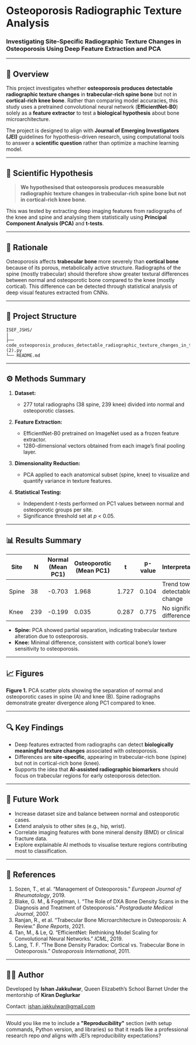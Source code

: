 # Osteoporosis Radiographic Texture Analysis

### Investigating Site-Specific Radiographic Texture Changes in Osteoporosis Using Deep Feature Extraction and PCA

---

## 🩻 Overview

This project investigates whether **osteoporosis produces detectable radiographic texture changes** in **trabecular-rich spine bone** but not in **cortical-rich knee bone**.
Rather than comparing model accuracies, this study uses a pretrained convolutional neural network (**EfficientNet-B0**) solely as a **feature extractor** to test a **biological hypothesis** about bone microarchitecture.

The project is designed to align with **Journal of Emerging Investigators (JEI)** guidelines for hypothesis-driven research, using computational tools to answer a **scientific question** rather than optimize a machine learning model.

---

## 🔬 Scientific Hypothesis

> **We hypothesised that osteoporosis produces measurable radiographic texture changes in trabecular-rich spine bone but not in cortical-rich knee bone.**

This was tested by extracting deep imaging features from radiographs of the knee and spine and analysing them statistically using **Principal Component Analysis (PCA)** and **t-tests**.

---

## 🧠 Rationale

Osteoporosis affects **trabecular bone** more severely than **cortical bone** because of its porous, metabolically active structure.
Radiographs of the spine (mostly trabecular) should therefore show greater textural differences between normal and osteoporotic bone compared to the knee (mostly cortical).
This difference can be detected through statistical analysis of deep visual features extracted from CNNs.

---

## 📁 Project Structure

```
ISEF_JSHS/
│
├── code_osteoporosis_produces_detectable_radiographic_texture_changes_in_trabecular_rich_spine_bone_compared_to_cortical_rich_knee_bone (2).py     
└── README.md
```

---

## ⚙️ Methods Summary

1. **Dataset:**

   * 277 total radiographs (38 spine, 239 knee) divided into normal and osteoporotic classes.

2. **Feature Extraction:**

   * EfficientNet-B0 pretrained on ImageNet used as a frozen feature extractor.
   * 1280-dimensional vectors obtained from each image’s final pooling layer.

3. **Dimensionality Reduction:**

   * PCA applied to each anatomical subset (spine, knee) to visualize and quantify variance in texture features.

4. **Statistical Testing:**

   * Independent *t*-tests performed on PC1 values between normal and osteoporotic groups per site.
   * Significance threshold set at *p* < 0.05.

---

## 📊 Results Summary

| Site  | N   | Normal (Mean PC1) | Osteoporotic (Mean PC1) | t     | p-value | Interpretation                 |
| ----- | --- | ----------------- | ----------------------- | ----- | ------- | ------------------------------ |
| Spine | 38  | -0.703            | 1.968                   | 1.727 | 0.104   | Trend toward detectable change |
| Knee  | 239 | -0.199            | 0.035                   | 0.287 | 0.775   | No significant difference      |

* **Spine:** PCA showed partial separation, indicating trabecular texture alteration due to osteoporosis.
* **Knee:** Minimal difference, consistent with cortical bone’s lower sensitivity to osteoporosis.

---

## 📈 Figures

**Figure 1.** PCA scatter plots showing the separation of normal and osteoporotic cases in spine (A) and knee (B). Spine radiographs demonstrate greater divergence along PC1 compared to knee.

---

## 🔍 Key Findings

* Deep features extracted from radiographs can detect **biologically meaningful texture changes** associated with osteoporosis.
* Differences are **site-specific**, appearing in trabecular-rich bone (spine) but not in cortical-rich bone (knee).
* Supports the idea that **AI-assisted radiographic biomarkers** should focus on trabecular regions for early osteoporosis detection.

---

## 🚀 Future Work

* Increase dataset size and balance between normal and osteoporotic cases.
* Extend analysis to other sites (e.g., hip, wrist).
* Correlate imaging features with bone mineral density (BMD) or clinical fracture data.
* Explore explainable AI methods to visualise texture regions contributing most to classification.

---

## 🧾 References

1. Sozen, T., et al. “Management of Osteoporosis.” *European Journal of Rheumatology*, 2019.
2. Blake, G. M., & Fogelman, I. “The Role of DXA Bone Density Scans in the Diagnosis and Treatment of Osteoporosis.” *Postgraduate Medical Journal*, 2007.
3. Ranjan, R., et al. “Trabecular Bone Microarchitecture in Osteoporosis: A Review.” *Bone Reports*, 2021.
4. Tan, M., & Le, Q. “EfficientNet: Rethinking Model Scaling for Convolutional Neural Networks.” *ICML*, 2019.
5. Lang, T. F. “The Bone Density Paradox: Cortical vs. Trabecular Bone in Osteoporosis.” *Osteoporosis International*, 2011.

---

## 👩‍🔬 Author

Developed by **Ishan Jakkulwar**,
Queen Elizabeth’s School Barnet
Under the mentorship of **Kiran Deglurkar**

Contact: [ishan.jakkulwar@gmail.com](mailto:ishan.jakkulwar@gmail.com)

---

Would you like me to include a **"Reproducibility"** section (with setup commands, Python version, and libraries) so that it reads like a professional research repo *and* aligns with JEI’s reproducibility expectations?
